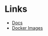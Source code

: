 # Links

- [Docs](http://castlecraft.gitlab.io/building-blocks/en)
- [Docker Images](https://gitlab.com/castlecraft/building-blocks/container_registry)
